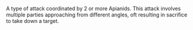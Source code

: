 A type of attack coordinated by 2 or more Apianids. This attack involves multiple parties approaching from different angles, oft resulting in sacrifice to take down a target.